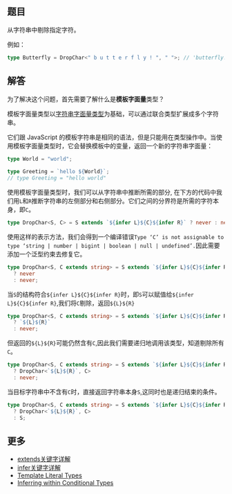 ## 题目

从字符串中剔除指定字符。

例如：

```ts
type Butterfly = DropChar<" b u t t e r f l y ! ", " ">; // 'butterfly!'
```

## 解答

为了解决这个问题，首先需要了解什么是**模板字面量**类型？

模板字面量类型以[字符串字面量类型](https://www.typescriptlang.org/docs/handbook/2/everyday-types.html#literal-types)为基础，可以通过联合类型扩展成多个字符串。

它们跟 JavaScript 的模板字符串是相同的语法，但是只能用在类型操作中。当使用模板字面量类型时，它会替换模板中的变量，返回一个新的字符串字面量：

```ts
type World = "world";
 
type Greeting = `hello ${World}`;
// type Greeting = "hello world"
```

使用模板字面量类型时，我们可以从字符串中推断所需的部分, 在下方的代码中我们用`L`和`R`推断字符串的左侧部分和右侧部分。它们之间的分界符是所需的字符本身，即`C`。

```ts
type DropChar<S, C> = S extends `${infer L}${C}${infer R}` ? never : never;
```

使用这样的表示方法，我们会得到一个编译错误`Type ‘C’ is not assignable to type ‘string | number | bigint | boolean | null | undefined’.`因此需要添加一个泛型约束去修复它。

```ts
type DropChar<S, C extends string> = S extends `${infer L}${C}${infer R}`
  ? never
  : never;
```

当`S`的结构符合`${infer L}${C}${infer R}`时，即`S`可以赋值给`${infer L}${C}${infer R}`,我们将`C`剔除，返回`${L}${R}`

```ts
type DropChar<S, C extends string> = S extends `${infer L}${C}${infer R}`
  ? `${L}${R}`
  : never;
```
但返回的`${L}${R}`可能仍然含有`C`,因此我们需要递归地调用该类型，知道剔除所有`C`。

```ts
type DropChar<S, C extends string> = S extends `${infer L}${C}${infer R}`
  ? DropChar<`${L}${R}`, C>
  : never;
```
当目标字符串中不含有`C`时，直接返回字符串本身`S`,这同时也是递归结束的条件。

```ts
type DropChar<S, C extends string> = S extends `${infer L}${C}${infer R}`
  ? DropChar<`${L}${R}`, C>
  : S;
```

## 更多
- [extends关键字详解](https://juejin.cn/post/7106038466139389959#heading-3)
- [infer关键字详解](https://juejin.cn/post/7106396908448382990#heading-1)
-   [Template Literal Types](https://www.typescriptlang.org/docs/handbook/2/template-literal-types.html)
-   [Inferring within Conditional Types](https://www.typescriptlang.org/docs/handbook/2/conditional-types.html#inferring-within-conditional-types)